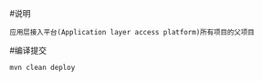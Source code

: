 #说明
```textmate
应用层接入平台(Application layer access platform)所有项目的父项目
```

#编译提交
```text
mvn clean deploy
```